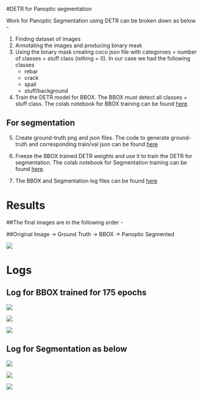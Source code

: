 #DETR for Panoptic segmentation

Work for Panoptic Segmentation using DETR can be broken down as below -
1. Finding dataset of images
2. Annotating the images and producing binary mask
3. Using the binary mask creating coco json file with categoroes = number of classes + stuff class (isthing = 0). In our case we had the following classes
	-	rebar
	-	crack
	-	spall
	- 	stuff/background
4. Train the DETR model for BBOX. The BBOX must detect all classes + stuff class.
The colab notebook for BBOX training can be found [here](https://drive.google.com/file/d/1bIaMU19oRXRZuNMsz-VQL12YrjaZACNC/view?usp=sharing).

## For segmentation
5. Create ground-truth png and json files.
The code to generate ground-truth and corresponding train/val json can be found [here](https://drive.google.com/file/d/1J9EeYhxhTxprXhtAxUuyz5OhZ-i2T6P2/view?usp=sharing)

6. Freeze the BBOX trained DETR weights and use it to train the DETR for segmentation.
The colab notebook for Segmentation training can be found [here](https://drive.google.com/file/d/1byQxIFpL10DVO6QrR_mDdni45BEzAjtC/view?usp=sharing).

7. The BBOX and Segmentation log files can be found [here](/EVA-7\Capstone\Logs)

# Results
##The final images are in the following order -

##Original Image -> Ground Truth -> BBOX -> Panoptic Segmented

![](/Images/apstone_3/capstone_final_images.png)


# Logs

## Log for BBOX trained for 175 epochs
![](/Images/apstone_3/BBOX_Log1.png)

![](/Images/apstone_3/BBOX_Log2.png)

![](/Images/apstone_3/BBOX_Log3.png)


## Log for Segmentation as below

![](/Images/apstone_3/SEG_Log1.png)

![](/Images/apstone_3/SEG_Log2.png)

![](/Images/apstone_3/SEG_Log3.png)